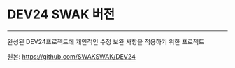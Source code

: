 # DEV24 SWAK 버전
---
완성된 DEV24프로젝트에 개인적인 수정 보완 사항을 적용하기 위한 프로젝트

원본: https://github.com/SWAKSWAK/DEV24
